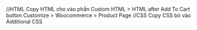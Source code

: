 //HTML
Copy HTML cho vào phần Custom HTML > HTML after Add To Cart button
Customize > Woocommerce > Product Page
//CSS
Copy CSS bỏ vào Additional CSS
